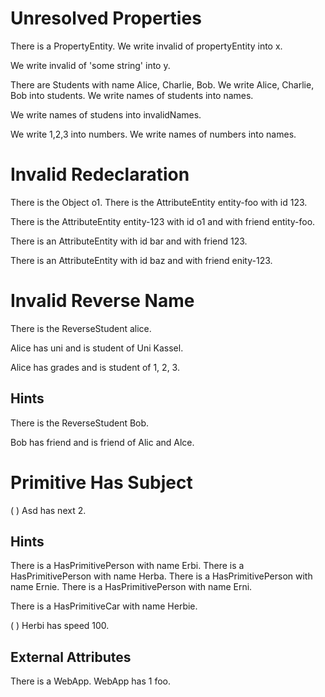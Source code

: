 # Unresolved Properties

There is a PropertyEntity.
We write invalid of propertyEntity into x.
<!--     ^^^^^^^
error: unresolved attribute or association 'PropertyEntity.invalid' [property.unresolved]
-->

We write invalid of 'some string' into y.
<!--     ^^^^^^^
error: unresolved attribute or association 'String.invalid' - 'String' is a primitive type [property.unresolved.primitive]
-->

There are Students with name Alice, Charlie, Bob.
We write Alice, Charlie, Bob into students.
We write names of students into names.
<!--     ^^^^^
error: unresolved attribute or association 'Student.names' [property.unresolved]
         ^^^^^
note: perhaps you meant to access 'name' instead of 'names'? [property.typo]
-->

We write names of studens into invalidNames.
<!--     ^^^^^
error: unresolved attribute or association 'String.names' - 'String' is a primitive type [property.unresolved.primitive]
                  ^^^^^^^
note: perhaps you meant to refer to 'students' instead of the string literal 'studens'? [stringliteral.typo]
-->

We write 1,2,3 into numbers.
We write names of numbers into names.
<!--     ^^^^^
error: unresolved attribute or association 'int.names' - 'int' is a primitive type [property.unresolved.primitive]
-->

# Invalid Redeclaration

There is the Object o1.
There is the AttributeEntity entity-foo with id 123.
<!--                                         ^^
note: 'AttributeEntity.id' was first declared here [property.declaration.first]
-->

There is the AttributeEntity entity-123 with id o1 and with friend entity-foo.
<!--                                         ^^
error: conflicting redeclaration of 'AttributeEntity.id' [property.redeclaration.conflict]
was: attribute of one 'int'
now: attribute of one 'Object'
                                                            ^^^^^^
note: 'AttributeEntity.friend' was first declared here [property.declaration.first]
-->

There is an AttributeEntity with id bar and with friend 123.
<!--                                             ^^^^^^
error: conflicting redeclaration of 'AttributeEntity.friend' [property.redeclaration.conflict]
was: association to one 'AttributeEntity'
now: attribute of one 'int'
-->

There is an AttributeEntity with id baz and with friend enity-123.
<!--                                             ^^^^^^
error: conflicting redeclaration of 'AttributeEntity.friend' [property.redeclaration.conflict]
was: association to one 'AttributeEntity'
now: attribute of one 'String'
                                                        ^^^^^^^^^
note: perhaps you meant to refer to 'entity123' instead of the string literal 'enity-123'? [stringliteral.typo]
-->

# Invalid Reverse Name

There is the ReverseStudent alice.

Alice has uni and is student of Uni Kassel.
<!--                 ^^^^^^^
error: invalid reverse association name 'student' - 'ReverseStudent.uni' is an attribute, not an association [attribute.reverse.name]
-->

Alice has grades and is student of 1, 2, 3.
<!--                    ^^^^^^^
error: invalid reverse association name 'student' - 'ReverseStudent.grades' is an attribute, not an association [attribute.reverse.name]
                                   ^^^^^^^
note: elements of list expression have common type 'int' [list.type]
-->

## Hints

There is the ReverseStudent Bob.

Bob has friend and is friend of Alic and Alce.
<!--                  ^^^^^^
error: invalid reverse association name 'friend' - 'ReverseStudent.friend' is an attribute, not an association [attribute.reverse.name]
                                ^^^^^^^^^^^^^
note: elements of list expression have common type 'String' [list.type]
                                ^^^^
note: perhaps you meant to refer to 'alice' instead of the string literal 'Alic'? [stringliteral.typo]
                                         ^^^^
note: perhaps you meant to refer to 'alice' instead of the string literal 'Alce'? [stringliteral.typo]
-->

# Primitive Has Subject

(   ) Asd has next 2.
<!--  ^^^
error: invalid has sentence - subject has primitive type 'String' [has.subject.primitive]
-->

## Hints

There is a HasPrimitivePerson with name Erbi.
There is a HasPrimitivePerson with name Herba.
There is a HasPrimitivePerson with name Ernie.
There is a HasPrimitivePerson with name Erni.

There is a HasPrimitiveCar with name Herbie.

(  ) Herbi has speed 100.
<!-- ^^^^^
error: invalid has sentence - subject has primitive type 'String' [has.subject.primitive]
     ^^^^^
note: perhaps you meant to refer to 'herbie' instead of the string literal 'Herbi'? [stringliteral.typo]
     ^^^^^
note: perhaps you meant to refer to 'erni' instead of the string literal 'Herbi'? [stringliteral.typo]
     ^^^^^
note: perhaps you meant to refer to 'erbi' instead of the string literal 'Herbi'? [stringliteral.typo]
     ^^^^^
note: perhaps you meant to refer to 'herba' instead of the string literal 'Herbi'? [stringliteral.typo]
-->

## External Attributes

There is a WebApp.
WebApp has 1 foo.
<!--         ^^^
error: cannot resolve or add attribute 'foo' in external class 'WebApp' [attribute.unresolved.external]
-->
